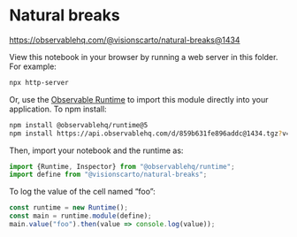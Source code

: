 # Natural breaks

https://observablehq.com/@visionscarto/natural-breaks@1434

View this notebook in your browser by running a web server in this folder. For
example:

~~~sh
npx http-server
~~~

Or, use the [Observable Runtime](https://github.com/observablehq/runtime) to
import this module directly into your application. To npm install:

~~~sh
npm install @observablehq/runtime@5
npm install https://api.observablehq.com/d/859b631fe896addc@1434.tgz?v=3
~~~

Then, import your notebook and the runtime as:

~~~js
import {Runtime, Inspector} from "@observablehq/runtime";
import define from "@visionscarto/natural-breaks";
~~~

To log the value of the cell named “foo”:

~~~js
const runtime = new Runtime();
const main = runtime.module(define);
main.value("foo").then(value => console.log(value));
~~~
